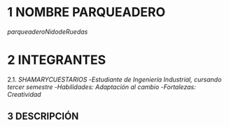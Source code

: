 # **1 NOMBRE PARQUEADERO**
   $parqueadero  Nido  de  Ruedas$
# **2 INTEGRANTES**
   2.1. $SHAMARY CUESTA RIOS$
   -*Estudiante de Ingeniería Industrial, cursando tercer semestre*
   -*Habilidades: Adaptación al cambio*
   -*Fortalezas: Creatividad*

## **3 DESCRIPCIÓN**
